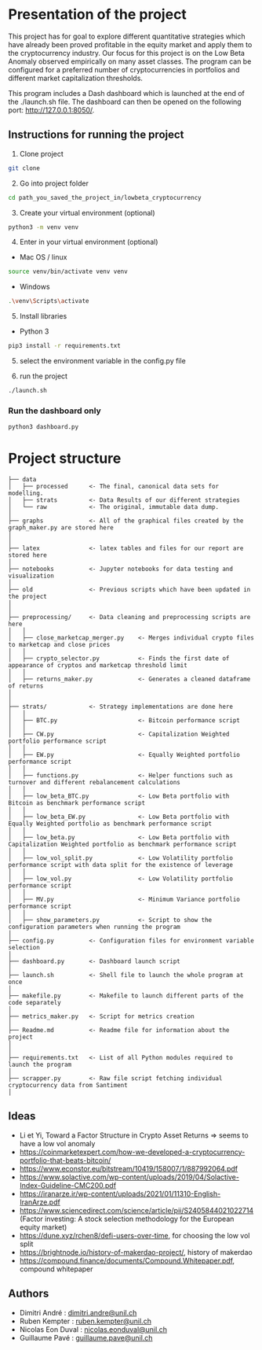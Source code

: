 # Presentation of the project

This project has for goal to explore different quantitative strategies which have already been proved profitable in the equity market and apply them to the cryptocurrency industry. Our focus for this project is on the Low Beta Anomaly observed empirically on many asset classes. The program can be configured for a preferred number of cryptocurrencies in portfolios and different market capitalization thresholds.

This program includes a Dash dashboard which is launched at the end of the ./launch.sh file. The dashboard can then be opened on the following port: http://127.0.0.1:8050/.


## Instructions for running the project

1) Clone project

```bash
git clone
```

2) Go into project folder

```bash
cd path_you_saved_the_project_in/lowbeta_cryptocurrency
```

3) Create your virtual environment (optional)

```bash
python3 -m venv venv
```

4) Enter in your virtual environment (optional)

* Mac OS / linux
```bash
source venv/bin/activate venv venv
```

* Windows
```bash
.\venv\Scripts\activate
```

5) Install libraries

* Python 3
```bash
pip3 install -r requirements.txt
```

5) select the environment variable in the config.py file

6) run the project

```bash
./launch.sh
```

### Run the dashboard only

```bash
python3 dashboard.py
```

# Project structure

```
├── data
│   ├── processed      <- The final, canonical data sets for modelling.
│   ├── strats         <- Data Results of our different strategies
│   └── raw            <- The original, immutable data dump.
│
├── graphs             <- All of the graphical files created by the graph_maker.py are stored here
│
│
├── latex              <- latex tables and files for our report are stored here                    
│
├── notebooks          <- Jupyter notebooks for data testing and visualization
│
├── old                <- Previous scripts which have been updated in the project
│
│
├── preprocessing/     <- Data cleaning and preprocessing scripts are here
│   │
│   ├── close_marketcap_merger.py    <- Merges individual crypto files to marketcap and close prices
│   │
│   ├── crypto_selector.py           <- Finds the first date of appearance of cryptos and marketcap threshold limit          
│   │
│   ├── returns_maker.py             <- Generates a cleaned dataframe of returns
│
│  
├── strats/            <- Strategy implementations are done here
│   │
│   ├── BTC.py                       <- Bitcoin performance script
│   │
│   ├── CW.py                        <- Capitalization Weighted portfolio performance script      
│   │
│   ├── EW.py                        <- Equally Weighted portfolio performance script
│   │
│   ├── functions.py                 <- Helper functions such as turnover and different rebalancement calculations        
│   │
│   ├── low_beta_BTC.py              <- Low Beta portfolio with Bitcoin as benchmark performance script
│   │
│   ├── low_beta_EW.py               <- Low Beta portfolio with Equally Weighted portfolio as benchmark performance script         
│   │
│   ├── low_beta.py                  <- Low Beta portfolio with Capitalization Weighted portfolio as benchmark performance script
│   │
│   ├── low_vol_split.py             <- Low Volatility portfolio performance script with data split for the existence of leverage
│   │
│   ├── low_vol.py                   <- Low Volatility portfolio performance script     
│   │
│   ├── MV.py                        <- Minimum Variance portfolio performance script   
│   │
│   ├── show_parameters.py           <- Script to show the configuration parameters when running the program
│  
├── config.py          <- Configuration files for environment variable selection
│   
├── dashboard.py       <- Dashboard launch script
│
├── launch.sh          <- Shell file to launch the whole program at once
│
├── makefile.py        <- Makefile to launch different parts of the code separately
│
├── metrics_maker.py   <- Script for metrics creation
│
├── Readme.md          <- Readme file for information about the project
│
│
├── requirements.txt   <- List of all Python modules required to launch the program
│
├── scrapper.py        <- Raw file script fetching individual cryptocurrency data from Santiment
│                         
```


## Ideas

- Li et Yi, Toward a Factor Structure in Crypto Asset Returns => seems to have a low vol anomaly
- https://coinmarketexpert.com/how-we-developed-a-cryptocurrency-portfolio-that-beats-bitcoin/
- https://www.econstor.eu/bitstream/10419/158007/1/887992064.pdf
- https://www.solactive.com/wp-content/uploads/2019/04/Solactive-Index-Guideline-CMC200.pdf
- https://iranarze.ir/wp-content/uploads/2021/01/11310-English-IranArze.pdf
- https://www.sciencedirect.com/science/article/pii/S2405844021022714 (Factor investing: A stock selection methodology for the European equity market)
- https://dune.xyz/rchen8/defi-users-over-time, for choosing the low vol split
- https://brightnode.io/history-of-makerdao-project/, history of makerdao
- https://compound.finance/documents/Compound.Whitepaper.pdf, compound whitepaper



## Authors

* Dimitri André : dimitri.andre@unil.ch
* Ruben Kempter : ruben.kempter@unil.ch
* Nicolas Eon Duval : nicolas.eonduval@unil.ch
* Guillaume Pavé : guillaume.pave@unil.ch

